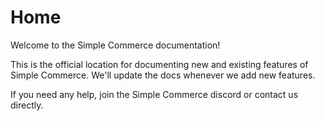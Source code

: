 # Home

Welcome to the Simple Commerce documentation!

This is the official location for documenting new and existing features of Simple Commerce. We'll update the docs whenever we add new features.

If you need any help, join the Simple Commerce discord or contact us directly.